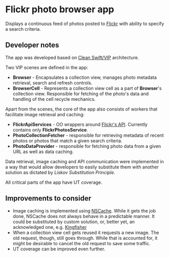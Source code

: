 # Flickr photo browser app

Displays a continuous feed of photos posted to [Flickr]([https://www.flickr.com/](https://www.flickr.com/)) with ability to specify a search criteria.

## Developer notes
The app was developed based on [Clean Swift/VIP](https://clean-swift.com/) architecture.

Two VIP scenes are defined in the app:
* **Browser** - Encapsulates a collection view, manages photo metadata retrieval, search and refresh controls.
* **BrowserCell** - Represents a collection view cell as a part of **Browser**'s collection view. Responsible for fetching of the photo's data and handling of the cell recycle mechanics.

Apart from the scenes, the core of the app also consists of workers that facilitate image retrieval and caching:
* **FlickrApiServices** - OO wrappers around [Flickr's API](https://www.flickr.com/services/api/). Currently contains only **FlickrPhotosService**.
* **PhotoCollectionFetcher** - responsible for retrieving metadata of recent photos or photos that match a given search criteria.
* **PhotoDataProvider** - responsible for fetching photo data from a given URL as well as data caching.

Data retrieval, image caching and API communication were implemented in a way that would allow developers to easily substitute them with another solution as dictated by _Liskov Substitution Principle_.

All critical parts of the app have UT coverage.

## Improvements to consider
* Image caching is implemented using [NSCache](https://developer.apple.com/documentation/foundation/nscache). While it gets the job done, NSCache does not always behave in a predictable manner. It could be substituted by custom solution, or, better yet, an acknowledged one, e.g. [Kingfisher](https://github.com/onevcat/Kingfisher)
* When a collection view cell gets reused it requests a new image. The old request, though, still goes through. While that is accounted for, it might be desirable to cancel the old request to save some traffic.
* UT coverage can be improved even further.


